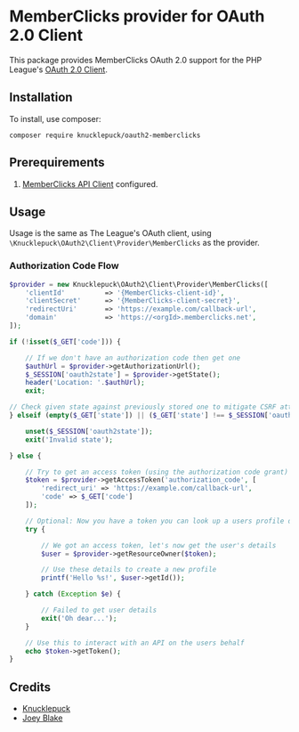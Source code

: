 # MemberClicks provider for OAuth 2.0 Client

This package provides MemberClicks OAuth 2.0 support for the PHP League's [OAuth 2.0 Client](https://github.com/thephpleague/oauth2-client).

## Installation

To install, use composer:

```
composer require knucklepuck/oauth2-memberclicks
```

## Prerequirements

1) [MemberClicks API Client](https://help.memberclicks.com/hc/en-us/articles/230536267-API-Management) configured.

## Usage

Usage is the same as The League's OAuth client, using `\Knucklepuck\OAuth2\Client\Provider\MemberClicks` as the provider.

### Authorization Code Flow

```php
$provider = new Knucklepuck\OAuth2\Client\Provider\MemberClicks([
    'clientId'          => '{MemberClicks-client-id}',
    'clientSecret'      => '{MemberClicks-client-secret}',
    'redirectUri'       => 'https://example.com/callback-url',
    'domain'            => 'https://<orgId>.memberclicks.net',
]);

if (!isset($_GET['code'])) {

    // If we don't have an authorization code then get one
    $authUrl = $provider->getAuthorizationUrl();
    $_SESSION['oauth2state'] = $provider->getState();
    header('Location: '.$authUrl);
    exit;

// Check given state against previously stored one to mitigate CSRF attack
} elseif (empty($_GET['state']) || ($_GET['state'] !== $_SESSION['oauth2state'])) {

    unset($_SESSION['oauth2state']);
    exit('Invalid state');

} else {

    // Try to get an access token (using the authorization code grant)
    $token = $provider->getAccessToken('authorization_code', [
        'redirect_uri' => 'https://example.com/callback-url',
        'code' => $_GET['code']
    ]);

    // Optional: Now you have a token you can look up a users profile data
    try {

        // We got an access token, let's now get the user's details
        $user = $provider->getResourceOwner($token);

        // Use these details to create a new profile
        printf('Hello %s!', $user->getId());

    } catch (Exception $e) {

        // Failed to get user details
        exit('Oh dear...');
    }

    // Use this to interact with an API on the users behalf
    echo $token->getToken();
}
```

## Credits

- [Knucklepuck](https://github.com/knucklepuck)
- [Joey Blake](https://github.com/joeyblake)
